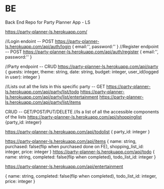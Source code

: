 # BE
Back End Repo for Party Planner App - LS


https://party-planner-ls.herokuapp.com/

//Login endoint -- POST
https://party-planner-ls.herokuapp.com/api/auth/login
{
email:'',
password:''
}
//Register endpoint -- POST
https://party-planner-ls.herokuapp.com/api/auth/register
{
email:'',
password:''
}

//Party endpoint -- CRUD
https://party-planner-ls.herokuapp.com/api/party
{
guests: integer,
theme: string,
date: string,
budget: integer,
user_id(logged in user): integer
}

//Lists out all the lists in this specific party -- GET
https://party-planner-ls.herokuapp.com/api/party/list/todo
https://party-planner-ls.herokuapp.com/api/party/list/entertainment
https://party-planner-ls.herokuapp.com/api/party/list/items

CRUD -- GET/POST/PUT/DELETE
//Is a list of all the accessible components of the lists
https://party-planner-ls.herokuapp.com/api/shoppinglist
{party_id: integer}

https://party-planner-ls.herokuapp.com/api/todolist
{
party_id: integer
}

https://party-planner-ls.herokuapp.com/api/items
{
name: string,
purchased: false(flip when purchased done on FE),
shopping_list_id: integer,
price: integer
}
https://party-planner-ls.herokuapp.com/api/todo
{
name: string,
completed: false(flip when completed),
todo_list_id: integer
}

https://party-planner-ls.herokuapp.com/api/entertainment

{
name: string,
completed: false(flip when completed),
todo_list_id: integer,
price: integer
}